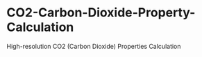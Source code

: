 # CO2-Carbon-Dioxide-Property-Calculation
High-resolution CO2 (Carbon Dioxide) Properties Calculation
